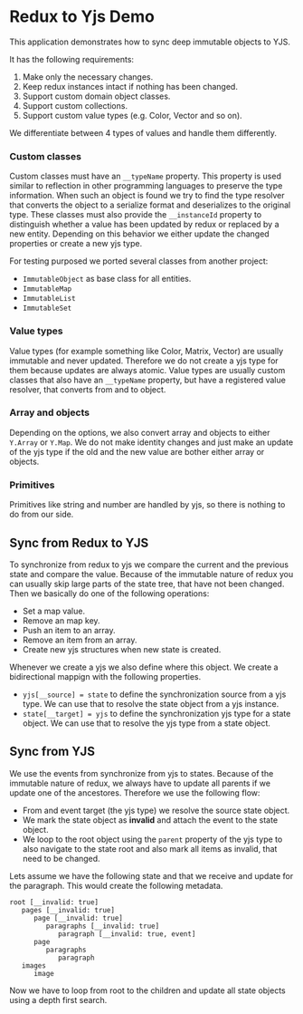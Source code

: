 # Redux to Yjs Demo

This application demonstrates how to sync deep immutable objects to YJS.

It has the following requirements:

1. Make only the necessary changes.
2. Keep redux instances intact if nothing has been changed.
3. Support custom domain object classes.
4. Support custom collections.
5. Support custom value types (e.g. Color, Vector and so on).

We differentiate between 4 types of values and handle them differently.

### Custom classes

Custom classes must have an `__typeName` property. This property is used similar to reflection in other programming languages to preserve the type information. When such an object is found we try to find the type resolver that converts the object to a serialize format and deserializes to the original type. These classes must also provide the `__instanceId` property to distinguish whether a value has been updated by redux or replaced by a new entity. Depending on this behavior we either update the changed properties or create a new yjs type.

For testing purposed we ported several classes from another project:

* `ImmutableObject` as base class for all entities.
* `ImmutableMap`
* `ImmutableList`
* `ImmutableSet`

### Value types

Value types (for example something like Color, Matrix, Vector) are usually immutable and never updated. Therefore we do not create a yjs type for them because updates are always atomic. Value types are usually custom classes that also have an `__typeName` property, but have a registered value resolver, that converts from and to object.

### Array and objects

Depending on the options, we also convert array and objects to either `Y.Array` or `Y.Map`. We do not make identity changes and just make an update of the yjs type if the old and the new value are bother either array or objects.

### Primitives

Primitives like string and number are handled by yjs, so there is nothing to do from our side.

## Sync from Redux to YJS

To synchronize from redux to yjs we compare the current and the previous state and compare the value. Because of the immutable nature of redux you can usually skip large parts of the state tree, that have not been changed. Then we basically do one of the following operations:

* Set a map value.
* Remove an map key.
* Push an item to an array.
* Remove an item from an array.
* Create new yjs structures when new state is created.

Whenever we create a yjs we also define where this object. We create a bidirectional mappign with the following properties.

* `yjs[__source] = state` to define the synchronization source from a yjs type. We can use that to resolve the state object from a yjs instance.
* `state[__target] = yjs` to define the synchronization yjs type for a state object. We can use that to resolve the yjs type from a state object.

## Sync from YJS
 
We use the events from synchronize from yjs to states. Because of the immutable nature of redux, we always have to update all parents if we update one of the ancestores. Therefore we use the following flow:

* From and event target (the yjs type) we resolve the source state object.
* We mark the state object as **invalid** and attach the event to the state object.
* We loop to the root object using the `parent` property of the yjs type to also navigate to the state root and also mark all items as invalid, that need to be changed.

Lets assume we have the following state and that we receive and update for the paragraph. This would create the following metadata.

```
root [__invalid: true]
   pages [__invalid: true]
      page [__invalid: true]
         paragraphs [__invalid: true]
            paragraph [__invalid: true, event]
      page
         paragraphs
            paragraph
   images
      image
```

Now we have to loop from root to the children and update all state objects using a depth first search.